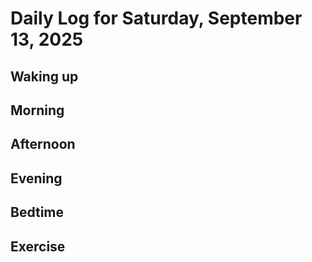 # Daily Log for Saturday, September 13, 2025

## Waking up

## Morning

## Afternoon

## Evening

## Bedtime

## Exercise
